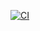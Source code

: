 [![CI](https://github.com/majidypd/testgh/actions/workflows/ci2.yml/badge.svg)](https://github.com/majidypd/testgh/actions/workflows/ci2.yml)